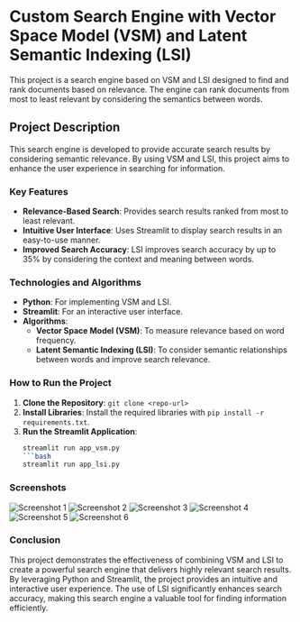 # Custom Search Engine with Vector Space Model (VSM) and Latent Semantic Indexing (LSI)

This project is a search engine based on VSM and LSI designed to find and rank documents based on relevance. The engine can rank documents from most to least relevant by considering the semantics between words.

## Project Description
This search engine is developed to provide accurate search results by considering semantic relevance. By using VSM and LSI, this project aims to enhance the user experience in searching for information.

### Key Features
- **Relevance-Based Search**: Provides search results ranked from most to least relevant.
- **Intuitive User Interface**: Uses Streamlit to display search results in an easy-to-use manner.
- **Improved Search Accuracy**: LSI improves search accuracy by up to 35% by considering the context and meaning between words.

### Technologies and Algorithms
- **Python**: For implementing VSM and LSI.
- **Streamlit**: For an interactive user interface.
- **Algorithms**:
  - **Vector Space Model (VSM)**: To measure relevance based on word frequency.
  - **Latent Semantic Indexing (LSI)**: To consider semantic relationships between words and improve search relevance.

### How to Run the Project
1. **Clone the Repository**: `git clone <repo-url>`
2. **Install Libraries**: Install the required libraries with `pip install -r requirements.txt`.
3. **Run the Streamlit Application**:
   ```bash
   streamlit run app_vsm.py
   ```bash
   streamlit run app_lsi.py

### Screenshots
![Screenshot 1](images/Picture1.png)
![Screenshot 2](images/Picture2.png)
![Screenshot 3](images/Picture3.png)
![Screenshot 4](images/Picture4.png)
![Screenshot 5](images/Picture5.png)
![Screenshot 6](images/Picture6.png)

### Conclusion
This project demonstrates the effectiveness of combining VSM and LSI to create a powerful search engine that delivers highly relevant search results. By leveraging Python and Streamlit, the project provides an intuitive and interactive user experience. The use of LSI significantly enhances search accuracy, making this search engine a valuable tool for finding information efficiently.
